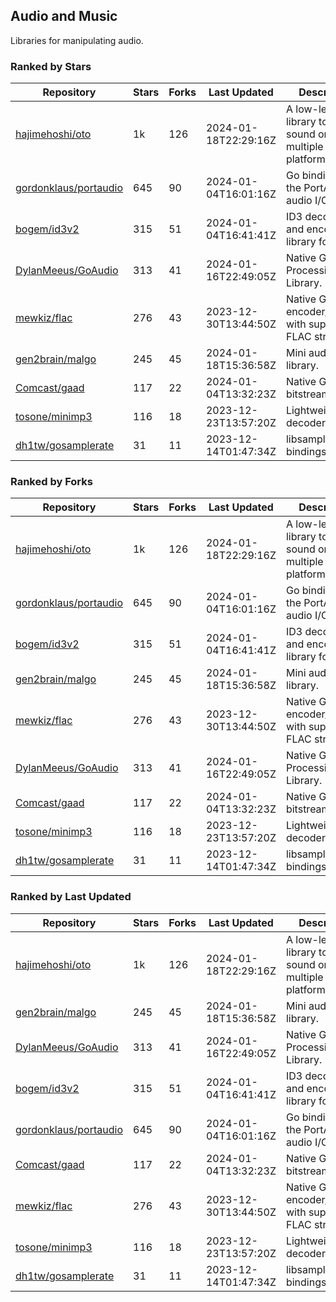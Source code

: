 ## Audio and Music

Libraries for manipulating audio.

### Ranked by Stars

| Repository | Stars | Forks | Last Updated | Description | 
|------------|-------|-------|--------------|-------------|
| [hajimehoshi/oto](https://github.com/hajimehoshi/oto) | 1k | 126 | 2024-01-18T22:29:16Z |  A low-level library to play sound on multiple platforms. |
| [gordonklaus/portaudio](https://github.com/gordonklaus/portaudio) | 645 | 90 | 2024-01-04T16:01:16Z |  Go bindings for the PortAudio audio I/O library. |
| [bogem/id3v2](https://github.com/bogem/id3v2) | 315 | 51 | 2024-01-04T16:41:41Z |  ID3 decoding and encoding library for Go. |
| [DylanMeeus/GoAudio](https://github.com/DylanMeeus/GoAudio) | 313 | 41 | 2024-01-16T22:49:05Z |  Native Go Audio Processing Library. |
| [mewkiz/flac](https://github.com/mewkiz/flac) | 276 | 43 | 2023-12-30T13:44:50Z |  Native Go FLAC encoder/decoder with support for FLAC streams. |
| [gen2brain/malgo](https://github.com/gen2brain/malgo) | 245 | 45 | 2024-01-18T15:36:58Z |  Mini audio library. |
| [Comcast/gaad](https://github.com/Comcast/gaad) | 117 | 22 | 2024-01-04T13:32:23Z |  Native Go AAC bitstream parser. |
| [tosone/minimp3](https://github.com/tosone/minimp3) | 116 | 18 | 2023-12-23T13:57:20Z |  Lightweight MP3 decoder library. |
| [dh1tw/gosamplerate](https://github.com/dh1tw/gosamplerate) | 31 | 11 | 2023-12-14T01:47:34Z |  libsamplerate bindings for go. |

### Ranked by Forks

| Repository | Stars | Forks | Last Updated | Description | 
|------------|-------|-------|--------------|-------------|
| [hajimehoshi/oto](https://github.com/hajimehoshi/oto) | 1k | 126 | 2024-01-18T22:29:16Z |  A low-level library to play sound on multiple platforms. |
| [gordonklaus/portaudio](https://github.com/gordonklaus/portaudio) | 645 | 90 | 2024-01-04T16:01:16Z |  Go bindings for the PortAudio audio I/O library. |
| [bogem/id3v2](https://github.com/bogem/id3v2) | 315 | 51 | 2024-01-04T16:41:41Z |  ID3 decoding and encoding library for Go. |
| [gen2brain/malgo](https://github.com/gen2brain/malgo) | 245 | 45 | 2024-01-18T15:36:58Z |  Mini audio library. |
| [mewkiz/flac](https://github.com/mewkiz/flac) | 276 | 43 | 2023-12-30T13:44:50Z |  Native Go FLAC encoder/decoder with support for FLAC streams. |
| [DylanMeeus/GoAudio](https://github.com/DylanMeeus/GoAudio) | 313 | 41 | 2024-01-16T22:49:05Z |  Native Go Audio Processing Library. |
| [Comcast/gaad](https://github.com/Comcast/gaad) | 117 | 22 | 2024-01-04T13:32:23Z |  Native Go AAC bitstream parser. |
| [tosone/minimp3](https://github.com/tosone/minimp3) | 116 | 18 | 2023-12-23T13:57:20Z |  Lightweight MP3 decoder library. |
| [dh1tw/gosamplerate](https://github.com/dh1tw/gosamplerate) | 31 | 11 | 2023-12-14T01:47:34Z |  libsamplerate bindings for go. |

### Ranked by Last Updated

| Repository | Stars | Forks | Last Updated | Description | 
|------------|-------|-------|--------------|-------------|
| [hajimehoshi/oto](https://github.com/hajimehoshi/oto) | 1k | 126 | 2024-01-18T22:29:16Z |  A low-level library to play sound on multiple platforms. |
| [gen2brain/malgo](https://github.com/gen2brain/malgo) | 245 | 45 | 2024-01-18T15:36:58Z |  Mini audio library. |
| [DylanMeeus/GoAudio](https://github.com/DylanMeeus/GoAudio) | 313 | 41 | 2024-01-16T22:49:05Z |  Native Go Audio Processing Library. |
| [bogem/id3v2](https://github.com/bogem/id3v2) | 315 | 51 | 2024-01-04T16:41:41Z |  ID3 decoding and encoding library for Go. |
| [gordonklaus/portaudio](https://github.com/gordonklaus/portaudio) | 645 | 90 | 2024-01-04T16:01:16Z |  Go bindings for the PortAudio audio I/O library. |
| [Comcast/gaad](https://github.com/Comcast/gaad) | 117 | 22 | 2024-01-04T13:32:23Z |  Native Go AAC bitstream parser. |
| [mewkiz/flac](https://github.com/mewkiz/flac) | 276 | 43 | 2023-12-30T13:44:50Z |  Native Go FLAC encoder/decoder with support for FLAC streams. |
| [tosone/minimp3](https://github.com/tosone/minimp3) | 116 | 18 | 2023-12-23T13:57:20Z |  Lightweight MP3 decoder library. |
| [dh1tw/gosamplerate](https://github.com/dh1tw/gosamplerate) | 31 | 11 | 2023-12-14T01:47:34Z |  libsamplerate bindings for go. |

